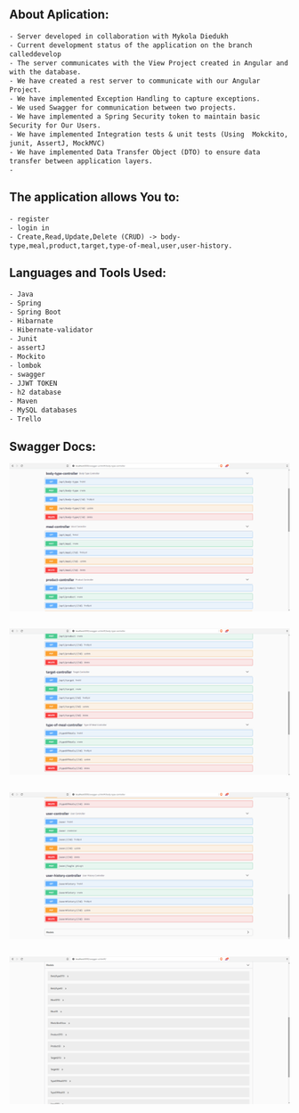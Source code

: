 
## About Aplication:

````
- Server developed in collaboration with Mykola Diedukh
- Current development status of the application on the branch calleddevelop
- The server communicates with the View Project created in Angular and with the database.
- We have created a rest server to communicate with our Angular Project.
- We have implemented Exception Handling to capture exceptions.
- We used Swagger for communication between two projects.
- We have implemented a Spring Security token to maintain basic Security for Our Users.
- We have implemented Integration tests & unit tests (Using  Mokckito, junit, AssertJ, MockMVC)
- We have implemented Data Transfer Object (DTO) to ensure data transfer between application layers.
-
````
## The application allows You to:

````
- register
- login in
- Create,Read,Update,Delete (CRUD) -> body-type,meal,product,target,type-of-meal,user,user-history.
````
## Languages and Tools Used:

````
- Java
- Spring
- Spring Boot
- Hibarnate
- Hibernate-validator
- Junit
- assertJ
- Mockito
- lombok
- swagger
- JJWT TOKEN
- h2 database
- Maven 
- MySQL databases
- Trello
````

## Swagger Docs:

![Screenshot](swagger1.png)
````
````
![Screenshot](swagger2.png)
````
````
![Screenshot](swagger3.png)
````
````
![Screenshot](dto.png)
````
````


